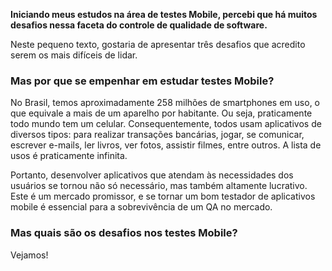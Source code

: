 **Iniciando meus estudos na área de testes Mobile, percebi que há muitos desafios nessa faceta do controle de qualidade de software.**

Neste pequeno texto, gostaria de apresentar três desafios que acredito serem os mais difíceis de lidar.

### Mas por que se empenhar em estudar testes Mobile?

No Brasil, temos aproximadamente 258 milhões de smartphones em uso, o que equivale a mais de um aparelho por habitante. Ou seja, praticamente todo mundo tem um celular. Consequentemente, todos usam aplicativos de diversos tipos: para realizar transações bancárias, jogar, se comunicar, escrever e-mails, ler livros, ver fotos, assistir filmes, entre outros. A lista de usos é praticamente infinita.

Portanto, desenvolver aplicativos que atendam às necessidades dos usuários se tornou não só necessário, mas também altamente lucrativo. Este é um mercado promissor, e se tornar um bom testador de aplicativos mobile é essencial para a sobrevivência de um QA no mercado.

### Mas quais são os desafios nos testes Mobile?  
Vejamos!
